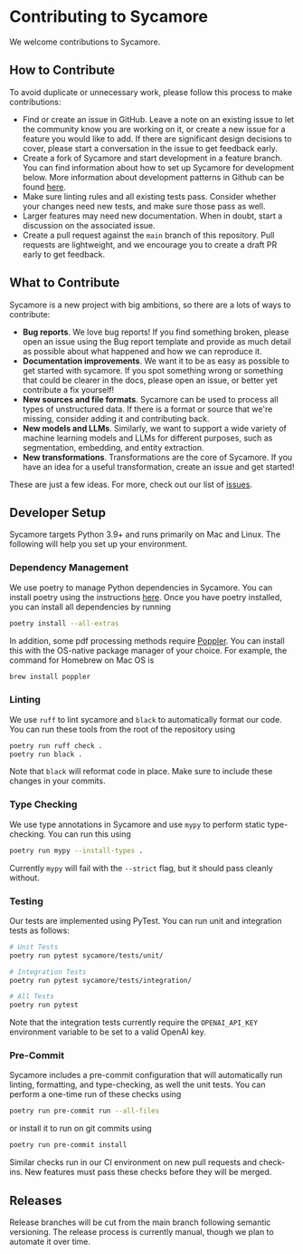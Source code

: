 # Contributing to Sycamore

We welcome contributions to Sycamore.

## How to Contribute

To avoid duplicate or unnecessary work, please follow this process to make contributions:

- Find or create an issue in GitHub. Leave a note on an existing issue to let the community know you are working on it, or create a new issue for a feature you would like to add. If there are significant design decisions to cover, please start a conversation in the issue to get feedback early.
- Create a fork of Sycamore and start development in a feature branch. You can find information about how to set up Sycamore for development below. More information about development patterns in Github can be found [here](https://docs.github.com/en/get-started/quickstart/contributing-to-projects).
- Make sure linting rules and all existing tests pass. Consider whether your changes need new tests, and make sure those pass as well.
- Larger features may need new documentation. When in doubt, start a discussion on the associated issue.
- Create a pull request against the `main` branch of this repository. Pull requests are lightweight, and we encourage you to create a draft PR early to get feedback.

## What to Contribute

Sycamore is a new project with big ambitions, so there are a lots of ways to contribute:

- **Bug reports**. We love bug reports! If you find something broken, please open an issue using the Bug report template and provide as much detail as possible about what happened and how we can reproduce it.
- **Documentation improvements**. We want it to be as easy as possible to get started with sycamore. If you spot something wrong or something that could be clearer in the docs, please open an issue, or better yet contribute a fix yourself!
- **New sources and file formats**. Sycamore can be used to process all types of unstructured data. If there is a format or source that we're missing, consider adding it and contributing back.
- **New models and LLMs**. Similarly, we want to support a wide variety of machine learning models and LLMs for different purposes, such as segmentation, embedding, and entity extraction.
- **New transformations**. Transformations are the core of Sycamore. If you have an idea for a useful transformation, create an issue and get started!

These are just a few ideas. For more, check out our list of [issues](https://github.com/aryn-ai/sycamore/issues).

## Developer Setup

Sycamore targets Python 3.9+ and runs primarily on Mac and Linux. The following will help you set up your environment.

### Dependency Management

We use poetry to manage Python dependencies in Sycamore. You can install poetry using the instructions [here](https://python-poetry.org/docs/#installing-with-the-official-installer). Once you have poetry installed, you can install all dependencies by running

```bash
poetry install --all-extras

```

In addition, some pdf processing methods require [Poppler](https://poppler.freedesktop.org/). You can install this with the OS-native package manager of your choice. For example, the command for Homebrew on Mac OS is

```bash
brew install poppler
```

### Linting

We use `ruff` to lint sycamore and `black` to automatically format our code. You can run these tools from the root of the repository using

```bash
poetry run ruff check .
poetry run black .

```

Note that `black` will reformat code in place. Make sure to include these changes in your commits.

### Type Checking

We use type annotations in Sycamore and use `mypy` to perform static type-checking. You can run this using

```bash
poetry run mypy --install-types .

```

Currently `mypy` will fail with the `--strict` flag, but it should pass cleanly without.

### Testing

Our tests are implemented using PyTest. You can run unit and integration tests as follows:

```bash
# Unit Tests
poetry run pytest sycamore/tests/unit/

# Integration Tests
poetry run pytest sycamore/tests/integration/

# All Tests
poetry run pytest

```

Note that the integration tests currently require the `OPENAI_API_KEY` environment variable to be set to a valid OpenAI key.

### Pre-Commit

Sycamore includes a pre-commit configuration that will automatically run linting, formatting, and type-checking, as well the unit tests. You can perform a one-time run of these checks using

```bash
poetry run pre-commit run --all-files

```

or install it to run on git commits using

```bash
poetry run pre-commit install

```

Similar checks run in our CI environment on new pull requests and check-ins. New features must pass these checks before they will be merged.

## Releases

Release branches will be cut from the main branch following semantic versioning. The release process is currently manual, though we plan to automate it over time.
